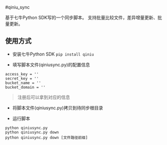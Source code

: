 #qiniu_sync

基于七牛Python SDK写的一个同步脚本。
支持批量比较文件，差异增量更新、批量更新。

## 使用方式

* 安装七牛Python SDK
`pip install qiniu`

* 填写脚本文件(qiniusync.py)的配置信息
```
access_key = ''
secret_key = ''
bucket_name = ''
bucket_domain = ''
```
>注册后可以拿到对应的信息 

* 将脚本文件(qiniusync.py)拷贝到待同步根目录

* 运行脚本
```
python qiniusync.py
python qiniusync.py down
python qiniusync.py down [文件路径前缀]
```
